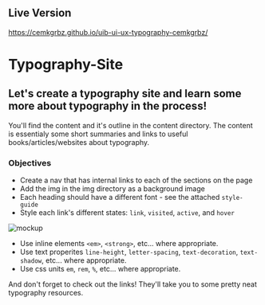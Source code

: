 ## Live Version

https://cemkgrbz.github.io/uib-ui-ux-typography-cemkgrbz/

# Typography-Site

## Let's create a typography site and learn some more about typography in the process!

You'll find the content and it's outline in the content directory. The content is essentialy some short summaries and links to useful books/articles/websites about typography.

### Objectives 

- Create a nav that has internal links to each of the sections on the page
- Add the img in the img directory as a background image
- Each heading should have a different font - see the attached `style-guide`
- Style each link's different states: `link`, `visited`, `active`, and `hover`

![mockup](/img/mockup.gif)

- Use inline elements `<em>`, `<strong>`, etc... where appropriate.
- Use text properites `line-height`, `letter-spacing`, `text-decoration`, `text-shadow`, etc... where appropriate.
- Use css units `em`, `rem`, `%`, etc... where appropriate.

And don't forget to check out the links! They'll take you to some pretty neat typography resources.
